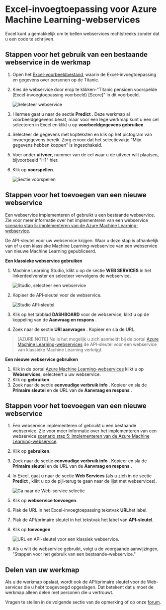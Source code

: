 <properties
    pageTitle="Excel-invoegtoepassing voor Machine Learning-webservices | Microsoft Azure"
    description="Het gebruik van Azure Machine Learning-webservices rechtstreeks in Excel een code te schrijven."
    services="machine-learning"
    documentationCenter=""
    authors="tedway"
    manager="jhubbard"
    editor="cgronlun"
    tags=""/>

<tags
    ms.service="machine-learning"
    ms.devlang="na"
    ms.topic="article"
    ms.tgt_pltfrm="na"
    ms.workload="data-services"
    ms.date="10/05/2016"
    ms.author="tedway;garye" />

# <a name="excel-add-in-for-azure-machine-learning-web-services"></a>Excel-invoegtoepassing voor Azure Machine Learning-webservices

Excel kunt u gemakkelijk om te bellen webservices rechtstreeks zonder dat u een code te schrijven.

## <a name="steps-to-use-an-existing-web-service-in-the-workbook"></a>Stappen voor het gebruik van een bestaande webservice in de werkmap

1. Open het [Excel-voorbeeldbestand](http://aka.ms/amlexcel-sample-2), waarin de Excel-invoegtoepassing en gegevens over personen op de Titanic.
2. Kies de webservice door erop te klikken-"Titanic pensioen voorspelde (Excel-invoegtoepassing voorbeeld) [Score]" in dit voorbeeld.

    ![Selecteer webservice][01]

3. Hiermee gaat u naar de sectie **Predict** .  Deze werkmap al voorbeeldgegevens bevat, maar voor een lege werkmap kunt u een cel selecteren in Excel en klikt u op **voorbeeldgegevens gebruiken**.
4. Selecteer de gegevens met kopteksten en klik op het pictogram van invoergegevens bereik.  Zorg ervoor dat het selectievakje "Mijn gegevens hebben koppen" is ingeschakeld.
5. Voer onder **uitvoer**, nummer van de cel waar u de uitvoer wilt plaatsen, bijvoorbeeld "H1" hier.
6. Klik op **voorspellen**.

    ![Sectie voorspellen][02]

## <a name="steps-to-add-a-new-web-service"></a>Stappen voor het toevoegen van een nieuwe webservice

Een webservice implementeren of gebruikt u een bestaande webservice. Zie voor meer informatie over het implementeren van een webservice [scenario stap 5: implementeren van de Azure Machine Learning-webservice](machine-learning-walkthrough-5-publish-web-service.md).

De API-sleutel voor uw webservice krijgen. Waar u deze stap is afhankelijk van of u een klassieke Machine Learning-webservice van een webservice van nieuwe Machine Learning gepubliceerd.

**Een klassieke webservice gebruiken** 

1. Machine Learning Studio, klikt u op de sectie **WEB SERVICES** in het linkerdeelvenster en selecteer vervolgens de webservice.

    ![Studio, selecteer een webservice][04]

2. Kopieer de API-sleutel voor de webservice.

    ![Studio API-sleutel][05]

3. Klik op het tabblad **DASHBOARD** voor de webservice, klikt u op de koppeling van de **Aanvraag en respons** .
4. Zoek naar de sectie **URI aanvragen** .  Kopieer en sla de URL.

>[AZURE.NOTE] Nu is het mogelijk u zich aanmeldt bij de portal [Azure Machine Learning-webservices](https://services.azureml.net) de API-sleutel voor een webservice van klassieke Machine Learning verkrijgt.

**Een nieuwe webservice gebruiken**

1. Klik in de portal [Azure Machine Learning-webservices](https://services.azureml.net) klikt u op **Webservices**, selecteert u uw webservice. 
2. Klik op **gebruiken**.
3. Zoek naar de sectie **eenvoudige verbruik info** . Kopieer en sla de **Primaire sleutel** en de URL van de **Aanvraag en respons** .


## <a name="steps-to-add-a-new-web-service"></a>Stappen voor het toevoegen van een nieuwe webservice

1. Een webservice implementeren of gebruikt u een bestaande webservice. Zie voor meer informatie over het implementeren van een webservice [scenario stap 5: implementeren van de Azure Machine Learning-webservice](machine-learning-walkthrough-5-publish-web-service.md).
2. Klik op **gebruiken**.
3. Zoek naar de sectie **eenvoudige verbruik info** . Kopieer en sla de **Primaire sleutel** en de URL van de **Aanvraag en respons** .
2. In Excel, gaat u naar de sectie **Web Services** (als u zich in de sectie **Predict** , klikt u op de pijl-terug te gaan naar de lijst met webservices).

    ![Ga naar de Web-service selectie][03]
    
3. Klik op **webservice toevoegen**.
4. Plak de URL in het Excel-invoegtoepassing tekstvak **URL**het label.
5. Plak de API/primaire sleutel in het tekstvak het label van **API-sleutel**.
6. Klik op **toevoegen**.

    ![URL en API-sleutel voor een klassiek webservice.][06]

10. Als u wilt de webservice gebruikt, volgt u de voorgaande aanwijzingen, "Stappen voor het gebruik van een bestaande-webservice."

## <a name="sharing-your-workbook"></a>Delen van uw werkmap

Als u de werkmap opslaat, wordt ook de API/primaire sleutel voor de Web-services die u hebt toegevoegd opgeslagen. Dat betekent dat u moet de werkmap alleen delen met personen die u vertrouwt.

Vragen te stellen in de volgende sectie van de opmerking of op onze [forum](http://go.microsoft.com/fwlink/?LinkID=403669&clcid=0x409).

[01]: ./media/machine-learning-excel-add-in-for-web-services/image1.png
[02]: ./media/machine-learning-excel-add-in-for-web-services/image2.png
[03]: ./media/machine-learning-excel-add-in-for-web-services/image3.png
[04]: ./media/machine-learning-excel-add-in-for-web-services/image4.png
[05]: ./media/machine-learning-excel-add-in-for-web-services/image5.png
[06]: ./media/machine-learning-excel-add-in-for-web-services/image6.png
